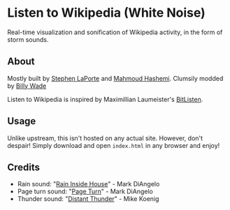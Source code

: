 # Listen to Wikipedia (White Noise)

Real-time visualization and sonification of Wikipedia activity, in the form of storm sounds.

## About

Mostly built by [Stephen LaPorte](https://twitter.com/sklaporte) and [Mahmoud Hashemi](https://twitter.com/mhashemi). Clumsily modded by [Billy Wade](https://linkedin.com/in/biwade)

Listen to Wikipedia is inspired by Maximillian Laumeister's [BitListen](http://www.bitlisten.com/).

## Usage

Unlike upstream, this isn't hosted on any actual site. However, don't despair! Simply download and open ```index.html``` in any browser and enjoy!

## Credits
* Rain sound: "[Rain Inside House](http://soundbible.com/2065-Rain-Inside-House.html)" - Mark DiAngelo
* Page turn sound: "[Page Turn](http://soundbible.com/2066-Page-Turn.html)" - Mark DiAngelo
* Thunder sound: "[Distant Thunder](http://soundbible.com/907-Distant-Thunder.html)" - Mike Koenig
